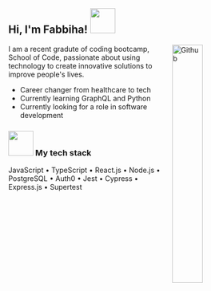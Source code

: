 <h2> Hi, I'm Fabbiha! <img src="https://media.giphy.com/media/mGcNjsfWAjY5AEZNw6/giphy.gif" width="50"></h2>

<img width="35%" align="right" alt="Github" src="https://media.tenor.com/aARMnEHFZxQAAAAj/todoro-miyazaki.gif" />

I am a recent gradute of coding bootcamp, School of Code, passionate about using technology to create innovative solutions to improve people's lives. 

- Career changer from healthcare to tech
- Currently learning GraphQL and Python
- Currently looking for a role in software development 

### <img src="https://raw.githubusercontent.com/innng/innng/master/assets/kyubey.gif" width="50"> My tech stack

JavaScript • TypeScript • React.js • Node.js • PostgreSQL • Auth0 • Jest • Cypress • Express.js • Supertest 
